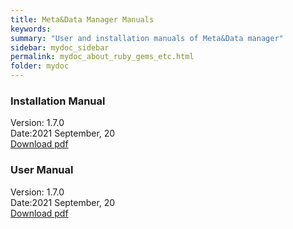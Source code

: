 ```yaml
---
title: Meta&Data Manager Manuals
keywords:
summary: "User and installation manuals of Meta&Data manager"
sidebar: mydoc_sidebar
permalink: mydoc_about_ruby_gems_etc.html
folder: mydoc
---
```


### Installation Manual
Version: 1.7.0 <br>
Date:2021 September, 20 <br>
[Download pdf](./Manuals/MDM_installation_manual_1.70_EN.pdf)

### User Manual
Version: 1.7.0 <br>
Date:2021 September, 20 <br>
[Download pdf](./Manuals/MDM_user_manual_1.70_EN.pdf)
